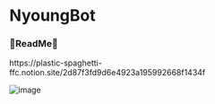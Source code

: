 # NyoungBot

<h3>📌ReadMe📌</h3>
https://plastic-spaghetti-ffc.notion.site/2d87f3fd9d6e4923a195992668f1434f


<!-- <h3></h3> -->
![image](https://user-images.githubusercontent.com/65286862/135026844-d8f2be3f-abde-4605-89e8-6d68925ad8c0.png)
